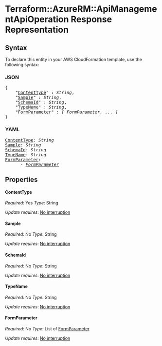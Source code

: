 # Terraform::AzureRM::ApiManagementApiOperation Response Representation

## Syntax

To declare this entity in your AWS CloudFormation template, use the following syntax:

### JSON

<pre>
{
    "<a href="#contenttype" title="ContentType">ContentType</a>" : <i>String</i>,
    "<a href="#sample" title="Sample">Sample</a>" : <i>String</i>,
    "<a href="#schemaid" title="SchemaId">SchemaId</a>" : <i>String</i>,
    "<a href="#typename" title="TypeName">TypeName</a>" : <i>String</i>,
    "<a href="#formparameter" title="FormParameter">FormParameter</a>" : <i>[ <a href="response-representation-formparameter.md">FormParameter</a>, ... ]</i>
}
</pre>

### YAML

<pre>
<a href="#contenttype" title="ContentType">ContentType</a>: <i>String</i>
<a href="#sample" title="Sample">Sample</a>: <i>String</i>
<a href="#schemaid" title="SchemaId">SchemaId</a>: <i>String</i>
<a href="#typename" title="TypeName">TypeName</a>: <i>String</i>
<a href="#formparameter" title="FormParameter">FormParameter</a>: <i>
      - <a href="response-representation-formparameter.md">FormParameter</a></i>
</pre>

## Properties

#### ContentType

_Required_: Yes
_Type_: String

_Update requires_: [No interruption](https://docs.aws.amazon.com/AWSCloudFormation/latest/UserGuide/using-cfn-updating-stacks-update-behaviors.html#update-no-interrupt)

#### Sample

_Required_: No
_Type_: String

_Update requires_: [No interruption](https://docs.aws.amazon.com/AWSCloudFormation/latest/UserGuide/using-cfn-updating-stacks-update-behaviors.html#update-no-interrupt)

#### SchemaId

_Required_: No
_Type_: String

_Update requires_: [No interruption](https://docs.aws.amazon.com/AWSCloudFormation/latest/UserGuide/using-cfn-updating-stacks-update-behaviors.html#update-no-interrupt)

#### TypeName

_Required_: No
_Type_: String

_Update requires_: [No interruption](https://docs.aws.amazon.com/AWSCloudFormation/latest/UserGuide/using-cfn-updating-stacks-update-behaviors.html#update-no-interrupt)

#### FormParameter

_Required_: No
_Type_: List of <a href="response-representation-formparameter.md">FormParameter</a>

_Update requires_: [No interruption](https://docs.aws.amazon.com/AWSCloudFormation/latest/UserGuide/using-cfn-updating-stacks-update-behaviors.html#update-no-interrupt)

